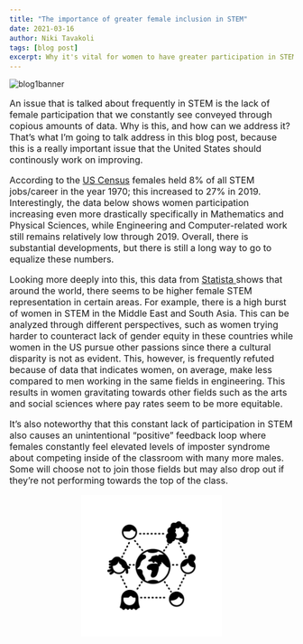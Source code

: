 ```yaml
---
title: "The importance of greater female inclusion in STEM"
date: 2021-03-16
author: Niki Tavakoli
tags: [blog post]
excerpt: Why it's vital for women to have greater participation in STEM and what we as scientists and engineers can do to faciliate this.
---
```

<img src="/images/bannerb2.png" alt="blog1banner" class = "center">

<p style="font-size:16px"> An issue that is talked about frequently in STEM is the lack of female participation that we constantly see conveyed through copious amounts of data. Why is this, and how can we address it? That’s what I’m going to talk address in this blog post, because this is a really important issue that the United States should continously work on improving.</p>

<p style="font-size:16px"> According to the <a href="https://www.census.gov/library/stories/2021/01/women-making-gains-in-stem-occupations-but-still-underrepresented.html#:~:text=Some%20STEM%20Occupations-,In%201970%2C%20women%20made%20up%2038%25%20of%20all%20U.S%20workers,up%2048%25%20of%20all%20workers.&text=But%20social%20science%20accounted%20for,1970%20to%2015%25%20in%202019">US Census</a> females held 8% of all STEM jobs/career in the year 1970; this increased to 27% in 2019. Interestingly, the data below shows women participation increasing even more drastically specifically in Mathematics and Physical Sciences, while Engineering and Computer-related work still remains relatively low through 2019. Overall, there is substantial  developments, but there is still a long way to go to equalize these numbers.</p>

<p style="font-size:16px"> Looking more deeply into this, this data from  <a href = “https://www.statista.com/statistics/1116527/share-women-stem-country/”> Statista </a> shows that around the world, there seems to be higher female STEM representation in certain areas. For example, there is a high burst of women in STEM in the Middle East and South Asia. This can be analyzed through different perspectives, such as women trying harder to counteract lack of gender equity in these countries while women in the US pursue other passions since there a cultural disparity is not as evident. This, however, is frequently refuted because of data that indicates women, on average, make less compared to men working in the same fields in engineering. This results in women gravitating towards other fields such as the arts and social sciences where pay rates seem to be more equitable. </p>


<p style="font-size:16px"> It’s also noteworthy that this constant lack of participation in STEM also causes an unintentional “positive” feedback loop where females constantly feel elevated levels of imposter syndrome about competing inside of the classroom with many more males. Some will choose not to join those fields but may also drop out if they’re not performing towards the top of the class.</p>













<center><img src="/images/female.png" alt="blog1banner" width="250" height="250"></center>
